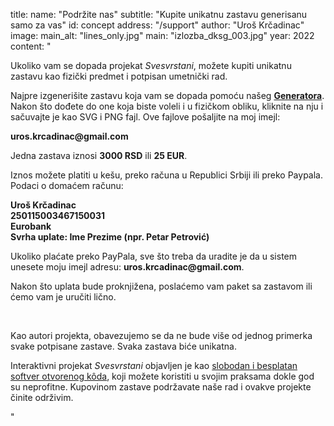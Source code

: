 title:
    name: "Podržite nas"
    subtitle: "Kupite unikatnu zastavu generisanu samo za vas"
id: concept
address: "/support"
author: "Uroš Krčadinac"
image:
    main_alt: "lines_only.jpg"
    main: "izlozba_dksg_003.jpg"
year: 2022
content: "<p class='regular'>Ukoliko vam se dopada projekat <em>Svesvrstani</em>, možete kupiti unikatnu zastavu kao fizički predmet i potpisan umetnički rad.</p>
<p class='regular'>Najpre izgenerišite zastavu koja vam se dopada pomoću našeg <a href='/svesvrstani/generator' target='_blank'><strong>Generatora</strong></a>. Nakon što dođete do one koja biste voleli i u fizičkom obliku, kliknite na nju i sačuvajte je kao SVG i PNG fajl. Ove fajlove pošaljite na moj imejl:</p>
<p class='regular'><strong>uros.krcadinac@gmail.com</strong></p>
<p class='regular'>Jedna zastava iznosi <strong>3000 RSD</strong> ili <strong>25 EUR</strong>.</p>
<p class='regular'>Iznos možete platiti u kešu, preko računa u Republici Srbiji ili preko Paypala. Podaci o domaćem računu:</p>
<p class='regular'><strong>Uroš Krčadinac<br>
250115003467150031<br>
Eurobank<br>
Svrha uplate: Ime Prezime (npr. Petar Petrović)</strong></p>
<p class='regular'>Ukoliko plaćate preko PayPala, sve što treba da uradite je da u sistem unesete moju imejl adresu: <strong>uros.krcadinac@gmail.com</strong>.</p>
<p class='regular'>Nakon što uplata bude proknjižena, poslaćemo vam paket sa zastavom ili ćemo vam je uručiti lično.</p>
<p class='regular'><br></p>
<p class='regular end-text'>Kao autori projekta, obavezujemo se da ne bude više od jednog primerka svake potpisane zastave. Svaka zastava biće unikatna.</p>
<p class='regular end-text'>Interaktivni projekat <em>Svesvrstani</em> objavljen je kao <a href='/svesvrstani/code' target='_blank'>slobodan i besplatan softver otvorenog kôda</a>, koji možete koristiti u svojim praksama dokle god su neprofitne. Kupovinom zastave podržavate naše rad i ovakve projekte činite održivim.</p>"